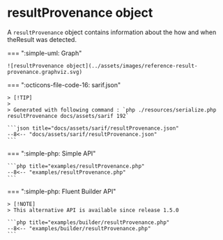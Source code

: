 <!-- markdownlint-disable MD013 -->
# resultProvenance object

A `resultProvenance` object contains information about the how and when theResult was detected.

=== ":simple-uml: Graph"

    ![resultProvenance object](../assets/images/reference-result-provenance.graphviz.svg)

=== ":octicons-file-code-16: sarif.json"

    > [!TIP]
    >
    > Generated with following command : `php ./resources/serialize.php resultProvenance docs/assets/sarif 192`

    ```json title="docs/assets/sarif/resultProvenance.json"
    --8<-- "docs/assets/sarif/resultProvenance.json"
    ```

=== ":simple-php: Simple API"

    ```php title="examples/resultProvenance.php"
    --8<-- "examples/resultProvenance.php"
    ```

=== ":simple-php: Fluent Builder API"

    > [!NOTE]
    > This alternative API is available since release 1.5.0

    ```php title="examples/builder/resultProvenance.php"
    --8<-- "examples/builder/resultProvenance.php"
    ```
